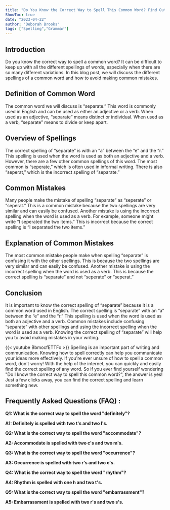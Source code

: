 ```yaml
---
title: "Do You Know the Correct Way to Spell This Common Word? Find Out Now!"
ShowToc: true 
date: "2023-04-22"
author: "Deborah Brooks" 
tags: ["Spelling","Grammar"]
---
```

## Introduction 
Do you know the correct way to spell a common word? It can be difficult to keep up with all the different spellings of words, especially when there are so many different variations. In this blog post, we will discuss the different spellings of a common word and how to avoid making common mistakes. 

## Definition of Common Word
The common word we will discuss is “separate.” This word is commonly used in English and can be used as either an adjective or a verb. When used as an adjective, “separate” means distinct or individual. When used as a verb, “separate” means to divide or keep apart. 

## Overview of Spellings
The correct spelling of “separate” is with an “a” between the “e” and the “r.” This spelling is used when the word is used as both an adjective and a verb. However, there are a few other common spellings of this word. The most common is “seperate,” which is often used in informal writing. There is also “seperat,” which is the incorrect spelling of “separate.” 

## Common Mistakes
Many people make the mistake of spelling “separate” as “seperate” or “seperat.” This is a common mistake because the two spellings are very similar and can easily be confused. Another mistake is using the incorrect spelling when the word is used as a verb. For example, someone might write “I seperated the two items.” This is incorrect because the correct spelling is “I separated the two items.” 

## Explanation of Common Mistakes
The most common mistake people make when spelling “separate” is confusing it with the other spellings. This is because the two spellings are very similar and can easily be confused. Another mistake is using the incorrect spelling when the word is used as a verb. This is because the correct spelling is “separate” and not “seperate” or “seperat.” 

## Conclusion
It is important to know the correct spelling of “separate” because it is a common word used in English. The correct spelling is “separate” with an “a” between the “e” and the “r.” This spelling is used when the word is used as both an adjective and a verb. Common mistakes include confusing “separate” with other spellings and using the incorrect spelling when the word is used as a verb. Knowing the correct spelling of “separate” will help you to avoid making mistakes in your writing.

{{< youtube BbmocfETTFo >}} 
Spelling is an important part of writing and communication. Knowing how to spell correctly can help you communicate your ideas more effectively. If you're ever unsure of how to spell a common word, don't worry! With the help of the internet, you can quickly and easily find the correct spelling of any word. So if you ever find yourself wondering "Do I know the correct way to spell this common word?", the answer is yes! Just a few clicks away, you can find the correct spelling and learn something new.

## Frequently Asked Questions (FAQ) :
**Q1: What is the correct way to spell the word "definitely"?**

**A1: Definitely is spelled with two t's and two l's.**

**Q2: What is the correct way to spell the word "accommodate"?**

**A2: Accommodate is spelled with two c's and two m's.**

**Q3: What is the correct way to spell the word "occurrence"?**

**A3: Occurrence is spelled with two r's and two c's.**

**Q4: What is the correct way to spell the word "rhythm"?**

**A4: Rhythm is spelled with one h and two t's.**

**Q5: What is the correct way to spell the word "embarrassment"?**

**A5: Embarrassment is spelled with two r's and two s's.**





